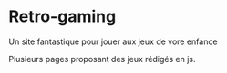 # Retro-gaming
Un site fantastique pour jouer aux jeux de vore enfance

Plusieurs pages proposant des jeux rédigés en js.
